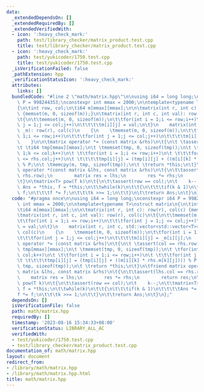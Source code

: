 ```yaml
---
data:
  _extendedDependsOn: []
  _extendedRequiredBy: []
  _extendedVerifiedWith:
  - icon: ':heavy_check_mark:'
    path: test/library_checker/matrix_product.test.cpp
    title: test/library_checker/matrix_product.test.cpp
  - icon: ':heavy_check_mark:'
    path: test/yukicoder/1750.test.cpp
    title: test/yukicoder/1750.test.cpp
  _isVerificationFailed: false
  _pathExtension: hpp
  _verificationStatusIcon: ':heavy_check_mark:'
  attributes:
    links: []
  bundledCode: "#line 2 \"math/matrix.hpp\"\n\nusing i64 = long long;\nconstexpr i64\
    \ P = 998244353;\nconstexpr int mmax = 2000;\n\ntemplate<typename T>\nstruct matrix\n\
    {\n\tint row, col;\n\ti64 m[mmax][mmax];\n\n\tmatrix(int r, int c): row(r), col(c)\
    \ {memset(m, 0, sizeof(m));}\n\tmatrix(int r, int c, int val): row(r), col(c)\n\
    \t{\n\t\tmemset(m, 0, sizeof(m));\n\t\tfor(int i = 1;i <= row;i++)\n\t\t\tfor(int\
    \ j = 1;j <= col;j++)\n\t\t\t\tm[i][j] = val;\n\t}\n    matrix(int r, int c, std::vector<std::vector<T>>\
    \ _m): row(r), col(c)\n    {\n    \tmemset(m, 0, sizeof(m));\n\t\tfor(int i =\
    \ 1;i <= row;i++)\n\t\t\tfor(int j = 1;j <= col;j++)\n\t\t\t\tm[i][j] = _m[i][j];\n\
    \    }\n\n\tmatrix operator *= (const matrix &rhs)\n\t{\n\t \tassert(col == rhs.row);\n\
    \t \ti64 tmp[mmax][mmax];\n\t \tmemset(tmp, 0, sizeof(tmp));\n\t \tfor(int k =\
    \ 1;k <= col;k++)\n\t \t\tfor(int i = 1;i <= row;i++)\n\t \t\t\tfor(int j = 1;j\
    \ <= rhs.col;j++)\n\t \t\t\t\ttmp[i][j] = (tmp[i][j] + ((m[i][k] * rhs.m[k][j])))\
    \ % P;\n\t \tmemcpy(m, tmp, sizeof(tmp));\n\t \treturn *this;\n\t}\n\tfriend matrix\
    \ operator *(const matrix &lhs, const matrix &rhs)\n\t{\n\t\tassert(lhs.col ==\
    \ rhs.row);\n        matrix res = lhs;\n        res *= rhs;\n        return res;\n\
    \t}\n\tmatrix<T> pow(T k)\n\t{\n\t\tassert(row == col);\n\t    k--;\n\t\tmatrix<T>\
    \ Ans = *this, f = *this;\n\t\twhile(k)\n\t\t{\n\t\t\tif(k & 1)\n\t\t\t\tAns *=\
    \ f;\n\t\t\tf *= f;\n\t\t\tk >>= 1;\n\t\t}\n\t\treturn Ans;\n\t}\n};\n"
  code: "#pragma once\n\nusing i64 = long long;\nconstexpr i64 P = 998244353;\nconstexpr\
    \ int mmax = 2000;\n\ntemplate<typename T>\nstruct matrix\n{\n\tint row, col;\n\
    \ti64 m[mmax][mmax];\n\n\tmatrix(int r, int c): row(r), col(c) {memset(m, 0, sizeof(m));}\n\
    \tmatrix(int r, int c, int val): row(r), col(c)\n\t{\n\t\tmemset(m, 0, sizeof(m));\n\
    \t\tfor(int i = 1;i <= row;i++)\n\t\t\tfor(int j = 1;j <= col;j++)\n\t\t\t\tm[i][j]\
    \ = val;\n\t}\n    matrix(int r, int c, std::vector<std::vector<T>> _m): row(r),\
    \ col(c)\n    {\n    \tmemset(m, 0, sizeof(m));\n\t\tfor(int i = 1;i <= row;i++)\n\
    \t\t\tfor(int j = 1;j <= col;j++)\n\t\t\t\tm[i][j] = _m[i][j];\n    }\n\n\tmatrix\
    \ operator *= (const matrix &rhs)\n\t{\n\t \tassert(col == rhs.row);\n\t \ti64\
    \ tmp[mmax][mmax];\n\t \tmemset(tmp, 0, sizeof(tmp));\n\t \tfor(int k = 1;k <=\
    \ col;k++)\n\t \t\tfor(int i = 1;i <= row;i++)\n\t \t\t\tfor(int j = 1;j <= rhs.col;j++)\n\
    \t \t\t\t\ttmp[i][j] = (tmp[i][j] + ((m[i][k] * rhs.m[k][j]))) % P;\n\t \tmemcpy(m,\
    \ tmp, sizeof(tmp));\n\t \treturn *this;\n\t}\n\tfriend matrix operator *(const\
    \ matrix &lhs, const matrix &rhs)\n\t{\n\t\tassert(lhs.col == rhs.row);\n    \
    \    matrix res = lhs;\n        res *= rhs;\n        return res;\n\t}\n\tmatrix<T>\
    \ pow(T k)\n\t{\n\t\tassert(row == col);\n\t    k--;\n\t\tmatrix<T> Ans = *this,\
    \ f = *this;\n\t\twhile(k)\n\t\t{\n\t\t\tif(k & 1)\n\t\t\t\tAns *= f;\n\t\t\t\
    f *= f;\n\t\t\tk >>= 1;\n\t\t}\n\t\treturn Ans;\n\t}\n};"
  dependsOn: []
  isVerificationFile: false
  path: math/matrix.hpp
  requiredBy: []
  timestamp: '2023-08-16 15:34:33+08:00'
  verificationStatus: LIBRARY_ALL_AC
  verifiedWith:
  - test/yukicoder/1750.test.cpp
  - test/library_checker/matrix_product.test.cpp
documentation_of: math/matrix.hpp
layout: document
redirect_from:
- /library/math/matrix.hpp
- /library/math/matrix.hpp.html
title: math/matrix.hpp
---
```

